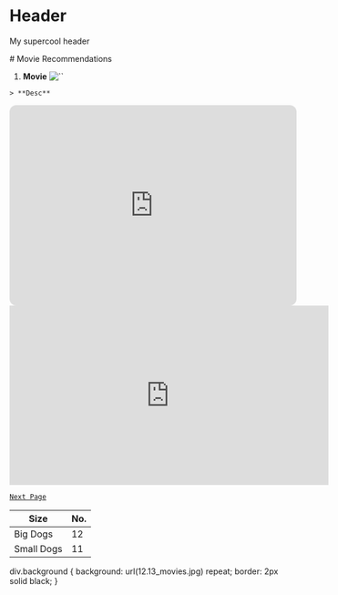 <html>
<div class="header">
  <h1>Header</h1>
  <p>My supercool header</p>
</div>
</html>
# Movie Recommendations

1. **Movie**
![``]()

```
> **Desc**
```



<iframe style="border-radius:12px" src="https://open.spotify.com/embed/playlist/5InRoE0BFPhOEyC2ram5s9?utm_source=generator" width="100%" height="352" frameBorder="0" allowfullscreen="" allow="autoplay; clipboard-write; encrypted-media; fullscreen; picture-in-picture" loading="lazy"></iframe>

<iframe width="560" height="315" src="https://www.youtube.com/embed/jXTK1-aDSBk" title="YouTube video player" frameborder="0" allow="accelerometer; autoplay; clipboard-write; encrypted-media; gyroscope; picture-in-picture; web-share" allowfullscreen></iframe>


[`Next Page`](nextpage.md)

| Size | No. |                   
| ----------- | ----------- |
| Big Dogs | 12 |
| Small Dogs | 11 |  

<html>
div.background {
  background: url(12.13_movies.jpg) repeat;
  border: 2px solid black;
}
  </html>
